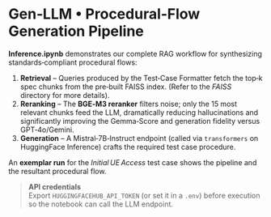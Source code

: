 # Gen‑LLM • Procedural‑Flow Generation Pipeline

**Inference.ipynb** demonstrates our complete RAG workflow for synthesizing standards‑compliant procedural flows:

1. **Retrieval** – Queries produced by the Test‑Case Formatter fetch the top‑k spec chunks from the pre‑built FAISS index. (Refer to the _FAISS_ directory for more details).  
2. **Reranking** – The **BGE‑M3 reranker** filters noise; only the 15 most relevant chunks feed the LLM, dramatically reducing hallucinations and significantly improving the Gemma‑Score and generation fidelity versus GPT‑4o/Gemini.  
3. **Generation** – A Mistral‑7B‑Instruct endpoint (called via `transformers` on HuggingFace Inference) crafts the required test case procedure.  

An **exemplar run** for the *Initial UE Access* test case shows the pipeline and the resultant procedural flow.

> **API credentials**  
> Export `HUGGINGFACEHUB_API_TOKEN` (or set it in a `.env`) before execution so the notebook can call the LLM endpoint.
